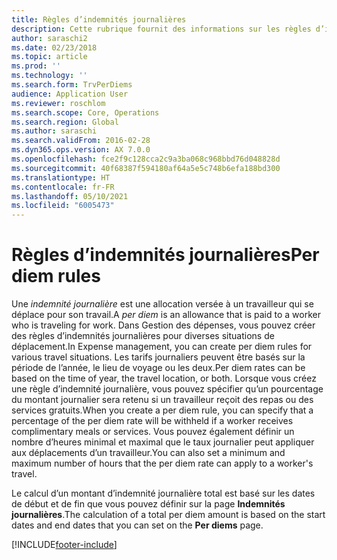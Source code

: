 ```yaml
---
title: Règles d’indemnités journalières
description: Cette rubrique fournit des informations sur les règles d’indemnités journalières.
author: saraschi2
ms.date: 02/23/2018
ms.topic: article
ms.prod: ''
ms.technology: ''
ms.search.form: TrvPerDiems
audience: Application User
ms.reviewer: roschlom
ms.search.scope: Core, Operations
ms.search.region: Global
ms.author: saraschi
ms.search.validFrom: 2016-02-28
ms.dyn365.ops.version: AX 7.0.0
ms.openlocfilehash: fce2f9c128cca2c9a3ba068c968bbd76d048828d
ms.sourcegitcommit: 40f68387f594180af64a5e5c748b6efa188bd300
ms.translationtype: HT
ms.contentlocale: fr-FR
ms.lasthandoff: 05/10/2021
ms.locfileid: "6005473"
---
```

# <a name="per-diem-rules"></a><span data-ttu-id="9fb74-103">Règles d’indemnités journalières</span><span class="sxs-lookup"><span data-stu-id="9fb74-103">Per diem rules</span></span>

<span data-ttu-id="9fb74-104">Une *indemnité journalière* est une allocation versée à un travailleur qui se déplace pour son travail.</span><span class="sxs-lookup"><span data-stu-id="9fb74-104">A *per diem* is an allowance that is paid to a worker who is traveling for work.</span></span> <span data-ttu-id="9fb74-105">Dans Gestion des dépenses, vous pouvez créer des règles d’indemnités journalières pour diverses situations de déplacement.</span><span class="sxs-lookup"><span data-stu-id="9fb74-105">In Expense management, you can create per diem rules for various travel situations.</span></span> <span data-ttu-id="9fb74-106">Les tarifs journaliers peuvent être basés sur la période de l’année, le lieu de voyage ou les deux.</span><span class="sxs-lookup"><span data-stu-id="9fb74-106">Per diem rates can be based on the time of year, the travel location, or both.</span></span> <span data-ttu-id="9fb74-107">Lorsque vous créez une règle d’indemnité journalière, vous pouvez spécifier qu’un pourcentage du montant journalier sera retenu si un travailleur reçoit des repas ou des services gratuits.</span><span class="sxs-lookup"><span data-stu-id="9fb74-107">When you create a per diem rule, you can specify that a percentage of the per diem rate will be withheld if a worker receives complimentary meals or services.</span></span> <span data-ttu-id="9fb74-108">Vous pouvez également définir un nombre d’heures minimal et maximal que le taux journalier peut appliquer aux déplacements d’un travailleur.</span><span class="sxs-lookup"><span data-stu-id="9fb74-108">You can also set a minimum and maximum number of hours that the per diem rate can apply to a worker's travel.</span></span>

<span data-ttu-id="9fb74-109">Le calcul d’un montant d’indemnité journalière total est basé sur les dates de début et de fin que vous pouvez définir sur la page **Indemnités journalières**.</span><span class="sxs-lookup"><span data-stu-id="9fb74-109">The calculation of a total per diem amount is based on the start dates and end dates that you can set on the **Per diems** page.</span></span>


[!INCLUDE[footer-include](../includes/footer-banner.md)]